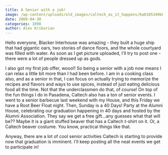 ```yaml
---
title: A Senior with a job!
image: /wp-content/uploads/old_images/caltech_as_it_happens/6a0105349b8251970b01157060f4ff970b.jpg
date: 2009-04-30
categories: 1098
author: Alex Krikorian
---
```


Hello everyone,
Blacker Interhouse was amazing - they built a huge ship that had gigantic oars, two stories of dance floors, and the whole courtyard was filled with water. As soon as I get picture uploaded, I'll try to post one - there were a lot of people dressed up as gods.

I also got my first job offer, wooo!! So being a senior with a job now means I can relax a little bit more than I had been before. I am in a cooking class also, and as a senior in that, I can focus on actually trying to memorize the recipes and flavors and ways to use spices, instead of just eating delicious food all the time. Not that the underclassmen do that, of course!
On top of the fun things I do in Pasadena, Caltech also has a ton of senior events. I went to a senior barbecue last weekend with my House, and this Friday we have a Root Beer Float night. Then, Sunday is a 40 Days! Party at the Alumni House, celebrating our graduation happening in 40 days and hosted by the Alumni Association. They say we get a free gift...any guesses what that will be?? Maybe it is a giant stuffed beaver that has a Caltech t-shirt on it. Or, a Caltech beaver costume. You know, practical things like that.

Anyway, there are a lot of cool senior activities Caltech is starting to provide now that graduation is imminent. I'll keep posting all the neat events we get to participate in!
